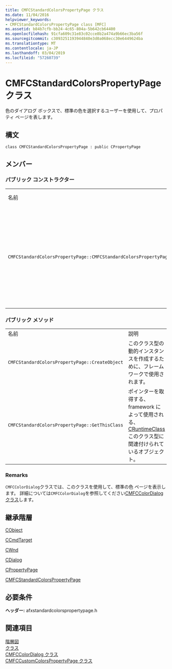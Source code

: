 ```yaml
---
title: CMFCStandardColorsPropertyPage クラス
ms.date: 11/04/2016
helpviewer_keywords:
- CMFCStandardColorsPropertyPage class [MFC]
ms.assetid: b84b7cfb-bb24-4c65-804a-5b642cb64400
ms.openlocfilehash: 91cfa609c31e83c02cce8b2a474a9b66ec3ba56f
ms.sourcegitcommit: c3093251193944840e3d0a068ecc30e6449624ba
ms.translationtype: MT
ms.contentlocale: ja-JP
ms.lasthandoff: 03/04/2019
ms.locfileid: "57260739"
---
```

# <a name="cmfcstandardcolorspropertypage-class"></a>CMFCStandardColorsPropertyPage クラス

色のダイアログ ボックスで、標準の色を選択するユーザーを使用して、プロパティ ページを表します。

## <a name="syntax"></a>構文

```
class CMFCStandardColorsPropertyPage : public CPropertyPage
```

## <a name="members"></a>メンバー

### <a name="public-constructors"></a>パブリック コンストラクター

|||
|-|-|
|名前|説明|
|`CMFCStandardColorsPropertyPage::CMFCStandardColorsPropertyPage`|既定のコンストラクターです。|

### <a name="public-methods"></a>パブリック メソッド

|||
|-|-|
|名前|説明|
|`CMFCStandardColorsPropertyPage::CreateObject`|このクラス型の動的インスタンスを作成するために、フレームワークで使用されます。|
|`CMFCStandardColorsPropertyPage::GetThisClass`|ポインターを取得する、framework によって使用される、 [CRuntimeClass](../../mfc/reference/cruntimeclass-structure.md)このクラス型に関連付けられているオブジェクト。|

### <a name="remarks"></a>Remarks

`CMFCColorDialog`クラスでは、このクラスを使用して、標準の色 ページを表示します。 詳細については`CMFCColorDialog`を参照してください[CMFCColorDialog クラス](../../mfc/reference/cmfccolordialog-class.md)します。

## <a name="inheritance-hierarchy"></a>継承階層

[CObject](../../mfc/reference/cobject-class.md)

[CCmdTarget](../../mfc/reference/ccmdtarget-class.md)

[CWnd](../../mfc/reference/cwnd-class.md)

[CDialog](../../mfc/reference/cdialog-class.md)

[CPropertyPage](../../mfc/reference/cpropertypage-class.md)

[CMFCStandardColorsPropertyPage](../../mfc/reference/cmfcstandardcolorspropertypage-class.md)

## <a name="requirements"></a>必要条件

**ヘッダー:** afxstandardcolorspropertypage.h

## <a name="see-also"></a>関連項目

[階層図](../../mfc/hierarchy-chart.md)<br/>
[クラス](../../mfc/reference/mfc-classes.md)<br/>
[CMFCColorDialog クラス](../../mfc/reference/cmfccolordialog-class.md)<br/>
[CMFCCustomColorsPropertyPage クラス](../../mfc/reference/cmfccustomcolorspropertypage-class.md)
